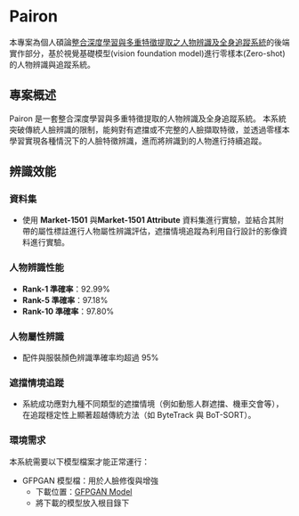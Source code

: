 # Pairon

本專案為個人碩論[整合深度學習與多重特徵提取之人物辨識及全身追蹤系統](https://hdl.handle.net/11296/8ytxzm)的後端實作部分，基於視覺基礎模型(vision foundation model)進行零樣本(Zero-shot)的人物辨識與追蹤系統。

## 專案概述

Pairon 是一套整合深度學習與多重特徵提取的人物辨識及全身追蹤系統。 本系統突破傳統人臉辨識的限制，能夠對有遮擋或不完整的人臉擷取特徵，並透過零樣本學習實現各種情況下的人臉特徵辨識，進而將辨識到的人物進行持續追蹤。

## 辨識效能

### 資料集

- 使用 **Market-1501** 與**Market-1501 Attribute** 資料集進行實驗，並結合其附帶的屬性標註進行人物屬性辨識評估，遮擋情境追蹤為利用自行設計的影像資料進行實驗。

### 人物辨識性能

- **Rank-1 準確率**：92.99%
- **Rank-5 準確率**：97.18%
- **Rank-10 準確率**：97.80%

### 人物屬性辨識

- 配件與服裝顏色辨識準確率均超過 95%

### 遮擋情境追蹤

- 系統成功應對九種不同類型的遮擋情境（例如動態人群遮擋、機車交會等），在追蹤穩定性上顯著超越傳統方法（如 ByteTrack 與 BoT-SORT）。

### 環境需求

本系統需要以下模型檔案才能正常運行：

- GFPGAN 模型檔：用於人臉修復與增強
  - 下載位置：[GFPGAN Model](https://drive.google.com/drive/folders/1AspP1c836z_abNLn1REQNvXQvnQ43zBR?usp=sharing)
  - 將下載的模型放入根目錄下
